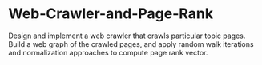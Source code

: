 # Web-Crawler-and-Page-Rank
Design and implement a web crawler that crawls particular topic pages. Build a web graph of the crawled pages, and apply random walk iterations and normalization approaches to compute page rank vector.
